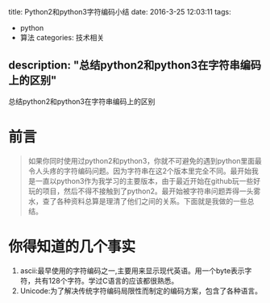 title:  Python2和python3字符编码小结
date: 2016-3-25 12:03:11
tags: 
- python
- 算法
categories: 技术相关

description: "总结python2和python3在字符串编码上的区别"
---
总结python2和python3在字符串编码上的区别

<!-- more -->

# 前言
> 如果你同时使用过python2和python3，你就不可避免的遇到python里面最令人头疼的字符编码问题。因为字符串在这2个版本里完全不同。最开始我是一直以python3作为我学习的主要版本，由于最近开始在github玩一些好玩的项目，然后不得不接触到了python2。最开始被字符串问题弄得一头雾水，查了各种资料总算是理清了他们之间的关系。下面就是我做的一些总结。

# 你得知道的几个事实
1. ascii:最早使用的字符编码之一,主要用来显示现代英语。用一个byte表示字符，共有128个字符。学过C语言的应该都很熟悉。
2. Unicode:为了解决传统字符编码局限性而制定的编码方案，包含了各种语言。
